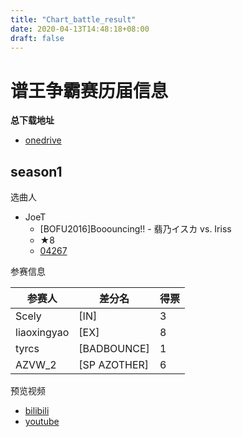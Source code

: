 ```yaml
---
title: "Chart_battle_result"
date: 2020-04-13T14:48:18+08:00
draft: false
---
```


# 谱王争霸赛历届信息
<!--more-->
**总下载地址**
- [onedrive](https://cosmiccat-my.sharepoint.com/:f:/g/personal/hakula_cosmiccat_net/Erh1uQQ8-bpDrlkbjIJSNuIBlFtc18vJaC10-3kjbdQrCw?e=c3pzP8)

## season1
选曲人
- JoeT
    - [BOFU2016]Booouncing!! - 翡乃イスカ vs. Iriss
    - ★8
    - [04267](http://gnqg.rosx.net/upload/upload.cgi?get=04267)

参赛信息

参赛人 | 差分名 | 得票
---|---|---
Scely | [IN] | 3
liaoxingyao | [EX] | 8
tyrcs | [BADBOUNCE] | 1
AZVW_2 | [SP AZOTHER] | 6

预览视频
- [bilibili](https://www.bilibili.com/video/av540278434)
- [youtube](https://www.youtube.com/watch?v=wCq7IZiZufM&list=PLoVkWZAryTbiEUG7NQ8fklcEZ0cFLxvby)

<!--hide>
## season2
选曲人
- Scely
    - [BOFXV2019] Game Ride - ！すでのな
    - ★6
    - [04288](http://gnqg.rosx.net/upload/upload.cgi?get=04288)

参赛信息

参赛人 | 差分名 | 得票
---|---|---
Gengetsu | [RE:Dive] | 
Kaguya | [EUY] |
Offliner- | [ディスコード] |
AZVW_2 | [SP AZOTHER] | 

预览视频
    - [bilibili](https://www.bilibili.com/video/BV1FQ4y1N7bt/)
    - [youtube](https://www.youtube.com/watch?v=d4fqAumQwZ0&list=PLoVkWZAryTbh1b3ldbvZ80DLd6RbFaNdL)